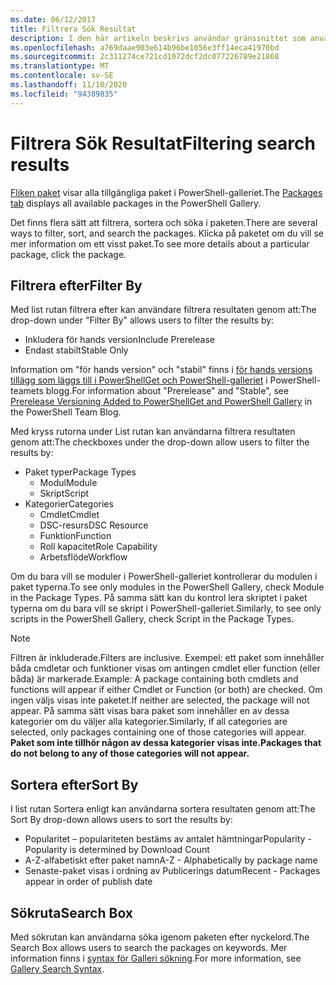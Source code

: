 ```yaml
---
ms.date: 06/12/2017
title: Filtrera Sök Resultat
description: I den här artikeln beskrivs användar gränssnittet som används för att filtrera innehåll i PowerShell-galleriet.
ms.openlocfilehash: a769daae903e614b96be1056e3ff14eca41970bd
ms.sourcegitcommit: 2c311274ce721cd1072dcf2dc077226789e21868
ms.translationtype: MT
ms.contentlocale: sv-SE
ms.lasthandoff: 11/10/2020
ms.locfileid: "94389835"
---
```

# <a name="filtering-search-results"></a><span data-ttu-id="e6b9a-103">Filtrera Sök Resultat</span><span class="sxs-lookup"><span data-stu-id="e6b9a-103">Filtering search results</span></span>

<span data-ttu-id="e6b9a-104">[Fliken paket](https://www.powershellgallery.com/packages) visar alla tillgängliga paket i PowerShell-galleriet.</span><span class="sxs-lookup"><span data-stu-id="e6b9a-104">The [Packages tab](https://www.powershellgallery.com/packages) displays all available packages in the PowerShell Gallery.</span></span>

<span data-ttu-id="e6b9a-105">Det finns flera sätt att filtrera, sortera och söka i paketen.</span><span class="sxs-lookup"><span data-stu-id="e6b9a-105">There are several ways to filter, sort, and search the packages.</span></span> <span data-ttu-id="e6b9a-106">Klicka på paketet om du vill se mer information om ett visst paket.</span><span class="sxs-lookup"><span data-stu-id="e6b9a-106">To see more details about a particular package, click the package.</span></span>

## <a name="filter-by"></a><span data-ttu-id="e6b9a-107">Filtrera efter</span><span class="sxs-lookup"><span data-stu-id="e6b9a-107">Filter By</span></span>

<span data-ttu-id="e6b9a-108">Med list rutan filtrera efter kan användare filtrera resultaten genom att:</span><span class="sxs-lookup"><span data-stu-id="e6b9a-108">The drop-down under "Filter By" allows users to filter the results by:</span></span>

- <span data-ttu-id="e6b9a-109">Inkludera för hands version</span><span class="sxs-lookup"><span data-stu-id="e6b9a-109">Include Prerelease</span></span>
- <span data-ttu-id="e6b9a-110">Endast stabilt</span><span class="sxs-lookup"><span data-stu-id="e6b9a-110">Stable Only</span></span>

<span data-ttu-id="e6b9a-111">Information om "för hands version" och "stabil" finns i [för hands versions tillägg som läggs till i PowerShellGet och PowerShell-galleriet](https://devblogs.microsoft.com/powershell/prerelease-versioning-added-to-powershellget-and-powershell-gallery/) i PowerShell-teamets blogg.</span><span class="sxs-lookup"><span data-stu-id="e6b9a-111">For information about "Prerelease" and "Stable", see [Prerelease Versioning Added to PowerShellGet and PowerShell Gallery](https://devblogs.microsoft.com/powershell/prerelease-versioning-added-to-powershellget-and-powershell-gallery/) in the PowerShell Team Blog.</span></span>

<span data-ttu-id="e6b9a-112">Med kryss rutorna under List rutan kan användarna filtrera resultaten genom att:</span><span class="sxs-lookup"><span data-stu-id="e6b9a-112">The checkboxes under the drop-down allow users to filter the results by:</span></span>

- <span data-ttu-id="e6b9a-113">Paket typer</span><span class="sxs-lookup"><span data-stu-id="e6b9a-113">Package Types</span></span>
  - <span data-ttu-id="e6b9a-114">Modul</span><span class="sxs-lookup"><span data-stu-id="e6b9a-114">Module</span></span>
  - <span data-ttu-id="e6b9a-115">Skript</span><span class="sxs-lookup"><span data-stu-id="e6b9a-115">Script</span></span>
- <span data-ttu-id="e6b9a-116">Kategorier</span><span class="sxs-lookup"><span data-stu-id="e6b9a-116">Categories</span></span>
  - <span data-ttu-id="e6b9a-117">Cmdlet</span><span class="sxs-lookup"><span data-stu-id="e6b9a-117">Cmdlet</span></span>
  - <span data-ttu-id="e6b9a-118">DSC-resurs</span><span class="sxs-lookup"><span data-stu-id="e6b9a-118">DSC Resource</span></span>
  - <span data-ttu-id="e6b9a-119">Funktion</span><span class="sxs-lookup"><span data-stu-id="e6b9a-119">Function</span></span>
  - <span data-ttu-id="e6b9a-120">Roll kapacitet</span><span class="sxs-lookup"><span data-stu-id="e6b9a-120">Role Capability</span></span>
  - <span data-ttu-id="e6b9a-121">Arbetsflöde</span><span class="sxs-lookup"><span data-stu-id="e6b9a-121">Workflow</span></span>

<span data-ttu-id="e6b9a-122">Om du bara vill se moduler i PowerShell-galleriet kontrollerar du modulen i paket typerna.</span><span class="sxs-lookup"><span data-stu-id="e6b9a-122">To see only modules in the PowerShell Gallery, check Module in the Package Types.</span></span> <span data-ttu-id="e6b9a-123">På samma sätt kan du kontrol lera skriptet i paket typerna om du bara vill se skript i PowerShell-galleriet.</span><span class="sxs-lookup"><span data-stu-id="e6b9a-123">Similarly, to see only scripts in the PowerShell Gallery, check Script in the Package Types.</span></span>

> [!NOTE]
> <span data-ttu-id="e6b9a-124">Filtren är inkluderade.</span><span class="sxs-lookup"><span data-stu-id="e6b9a-124">Filters are inclusive.</span></span> <span data-ttu-id="e6b9a-125">Exempel: ett paket som innehåller båda cmdletar och funktioner visas om antingen cmdlet eller function (eller båda) är markerade.</span><span class="sxs-lookup"><span data-stu-id="e6b9a-125">Example: A package containing both cmdlets and functions will appear if either Cmdlet or Function (or both) are checked.</span></span> <span data-ttu-id="e6b9a-126">Om ingen väljs visas inte paketet.</span><span class="sxs-lookup"><span data-stu-id="e6b9a-126">If neither are selected, the package will not appear.</span></span> <span data-ttu-id="e6b9a-127">På samma sätt visas bara paket som innehåller en av dessa kategorier om du väljer alla kategorier.</span><span class="sxs-lookup"><span data-stu-id="e6b9a-127">Similarly, if all categories are selected, only packages containing one of those categories will appear.</span></span> <span data-ttu-id="e6b9a-128">**Paket som inte tillhör någon av dessa kategorier visas inte.**</span><span class="sxs-lookup"><span data-stu-id="e6b9a-128">**Packages that do not belong to any of those categories will not appear.**</span></span>

## <a name="sort-by"></a><span data-ttu-id="e6b9a-129">Sortera efter</span><span class="sxs-lookup"><span data-stu-id="e6b9a-129">Sort By</span></span>

<span data-ttu-id="e6b9a-130">I list rutan Sortera enligt kan användarna sortera resultaten genom att:</span><span class="sxs-lookup"><span data-stu-id="e6b9a-130">The Sort By drop-down allows users to sort the results by:</span></span>

- <span data-ttu-id="e6b9a-131">Popularitet – populariteten bestäms av antalet hämtningar</span><span class="sxs-lookup"><span data-stu-id="e6b9a-131">Popularity - Popularity is determined by Download Count</span></span>
- <span data-ttu-id="e6b9a-132">A-Z-alfabetiskt efter paket namn</span><span class="sxs-lookup"><span data-stu-id="e6b9a-132">A-Z - Alphabetically by package name</span></span>
- <span data-ttu-id="e6b9a-133">Senaste-paket visas i ordning av Publicerings datum</span><span class="sxs-lookup"><span data-stu-id="e6b9a-133">Recent - Packages appear in order of publish date</span></span>

## <a name="search-box"></a><span data-ttu-id="e6b9a-134">Sökruta</span><span class="sxs-lookup"><span data-stu-id="e6b9a-134">Search Box</span></span>

<span data-ttu-id="e6b9a-135">Med sökrutan kan användarna söka igenom paketen efter nyckelord.</span><span class="sxs-lookup"><span data-stu-id="e6b9a-135">The Search Box allows users to search the packages on keywords.</span></span>
<span data-ttu-id="e6b9a-136">Mer information finns i [syntax för Galleri sökning](search-syntax.md).</span><span class="sxs-lookup"><span data-stu-id="e6b9a-136">For more information, see [Gallery Search Syntax](search-syntax.md).</span></span>
